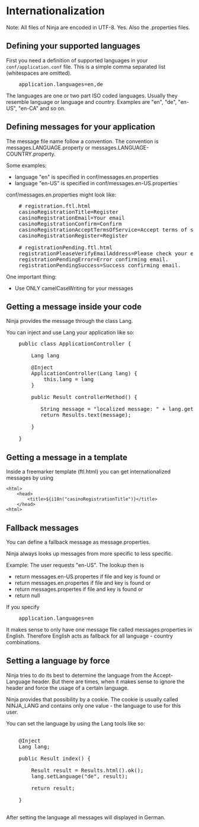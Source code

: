 Internationalization
====================

Note: All files of Ninja are encoded in UTF-8. Yes. Also the .properties files.


Defining your supported languages
----------------------------------

First you need a definition of supported languages in your <code>conf/application.conf</code> file.
This is a simple comma separated list (whitespaces are omitted).

<pre class="prettyprint">
    application.languages=en,de
</pre>

The languages are one or two part ISO coded languages. Usually they resemble language or language and country.
Examples are "en", "de", "en-US", "en-CA" and so on.


Defining messages for your application
------------------------------------

The message file name follow a convention. The convention is messages.LANGUAGE.property or messages.LANGUAGE-COUNTRY.property.

Some examples:

 * language "en" is specified in conf/messages.en.properties
 * language "en-US" is specified in conf/messages.en-US.properties
 
 
conf/messages.en.properties might look like:

<pre class="prettyprint">
    # registration.ftl.html
    casinoRegistrationTitle=Register
    casinoRegistrationEmail=Your email
    casinoRegistrationConfirm=Confirm
    casinoRegistrationAcceptTermsOfService=Accept terms of service          
    casinoRegistrationRegister=Register

    # registrationPending.ftl.html
    registrationPleaseVerifyEmailAddress=Please check your email inbox to verify your account.
    registrationPendingError=Error confirming email.
    registrationPendingSuccess=Success confirming email.  
</pre>

One important thing:

 * Use ONLY camelCaseWriting for your messages


Getting a message inside your code
----------------------------------

Ninja provides the message through the class Lang.

You can inject and use Lang your application like so:

<pre class="prettyprint">
    public class ApplicationController {
    
        Lang lang

        @Inject
        ApplicationController(Lang lang) {
            this.lang = lang
        }
    
        public Result controllerMethod() {
        
           String message = "localized message: " + lang.get("i18nCasinoRegistrationTitle", "en");
           return Results.text(message);

        }

    }
</pre>

Getting a message in a template
-------------------------------

Inside a freemarker template (ftl.html) you can get internationalized messages by using


    <html>
        <head>
            <title>${i18n("casinoRegistrationTitle")}</title>
        </head>
    <html>




Fallback messages
-----------------

You can define a fallback message as message.properties.

Ninja always looks up messages from more specific to less specific.

Example: The user requests "en-US". The lookup then is
 
 * return messages.en-US.propertes if file and key is found or
 * return messages.en.propertes if file and key is found or
 * return messages.propertes if file and key is found or
 * return null
 
If you specify

<pre class="prettyprint">
    application.languages=en
</pre>

It makes sense to only have one message file called messages.properties in English. Therefore
English acts as fallback for all language - country combinations.



Setting a language by force
---------------------------

Ninja tries to do its best to determine the language from the Accept-Language header.
But there are times, when it makes sense to ignore the header and force the
usage of a certain language.

Ninja provides that possibility by a cookie. The cookie is usually called
NINJA_LANG and contains only one value - the language to use for this user.

You can set the language by using the Lang tools like so:

<pre class="prettyprint">

    @Inject
    Lang lang;

    public Result index() {

        Result result = Results.html().ok();
        lang.setLanguage("de", result);

        return result;

    }

</pre>

After setting the language all messages will displayed in German.

